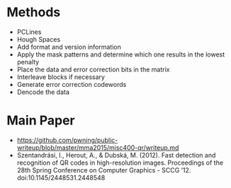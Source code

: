 # Methods
- PCLines
- Hough Spaces
- Add format and version information
- Apply the mask patterns and determine which one results in the lowest penalty
- Place the data and error correction bits in the matrix
- Interleave blocks if necessary
- Generate error correction codewords
- Dencode the data


# Main Paper
- https://github.com/pwning/public-writeup/blob/master/mma2015/misc400-qr/writeup.md
- Szentandrási, I., Herout, A., & Dubská, M. (2012). Fast detection and recognition of QR codes in high-resolution images. Proceedings of the 28th Spring Conference on Computer Graphics - SCCG  ’12. doi:10.1145/2448531.2448548 